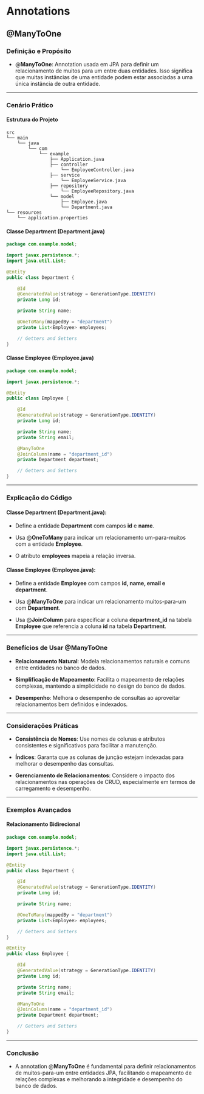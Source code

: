 
# Annotations

## @ManyToOne

### Definição e Propósito

- @**ManyToOne**: Annotation usada em JPA para definir um relacionamento de muitos para um entre duas entidades. Isso significa que muitas instâncias de uma entidade podem estar associadas a uma única instância de outra entidade.


---

### Cenário Prático

#### Estrutura do Projeto

```
src
└── main
    └── java
        └── com
            └── example
                ├── Application.java
                ├── controller
                    └── EmployeeController.java
                ├── service
                    └── EmployeeService.java
                ├── repository
                    └── EmployeeRepository.java
                └── model
                    ├── Employee.java
                    └── Department.java
└── resources
    └── application.properties
```


#### Classe Department (Department.java)

```java
package com.example.model;

import javax.persistence.*;
import java.util.List;

@Entity
public class Department {

    @Id
    @GeneratedValue(strategy = GenerationType.IDENTITY)
    private Long id;

    private String name;

    @OneToMany(mappedBy = "department")
    private List<Employee> employees;

    // Getters and Setters
}
```


#### Classe Employee (Employee.java)

```java
package com.example.model;

import javax.persistence.*;

@Entity
public class Employee {

    @Id
    @GeneratedValue(strategy = GenerationType.IDENTITY)
    private Long id;

    private String name;
    private String email;

    @ManyToOne
    @JoinColumn(name = "department_id")
    private Department department;

    // Getters and Setters
}
```

---


### Explicação do Código

#### Classe Department (Department.java):

- Define a entidade **Department** com campos **id** e **name**.


- Usa @**OneToMany** para indicar um relacionamento um-para-muitos com a entidade **Employee**.


- O atributo **employees** mapeia a relação inversa.


#### Classe Employee (Employee.java):

- Define a entidade **Employee** com campos **id, name, email e department**.


- Usa @**ManyToOne** para indicar um relacionamento muitos-para-um com **Department**.


- Usa @**JoinColumn** para especificar a coluna **department_id** na tabela **Employee** que referencia a coluna **id** na tabela **Department**.


---

### Benefícios de Usar @ManyToOne

- **Relacionamento Natural**: Modela relacionamentos naturais e comuns entre entidades no banco de dados.


- **Simplificação de Mapeamento**: Facilita o mapeamento de relações complexas, mantendo a simplicidade no design do banco de dados.


- **Desempenho**: Melhora o desempenho de consultas ao aproveitar relacionamentos bem definidos e indexados.


---


### Considerações Práticas

- **Consistência de Nomes**: Use nomes de colunas e atributos consistentes e significativos para facilitar a manutenção.


- **Índices**: Garanta que as colunas de junção estejam indexadas para melhorar o desempenho das consultas.


- **Gerenciamento de Relacionamentos**: Considere o impacto dos relacionamentos nas operações de CRUD, especialmente em termos de carregamento e desempenho.


---


### Exemplos Avançados

#### Relacionamento Bidirecional

```java
package com.example.model;

import javax.persistence.*;
import java.util.List;

@Entity
public class Department {

    @Id
    @GeneratedValue(strategy = GenerationType.IDENTITY)
    private Long id;

    private String name;

    @OneToMany(mappedBy = "department")
    private List<Employee> employees;

    // Getters and Setters
}

@Entity
public class Employee {

    @Id
    @GeneratedValue(strategy = GenerationType.IDENTITY)
    private Long id;

    private String name;
    private String email;

    @ManyToOne
    @JoinColumn(name = "department_id")
    private Department department;

    // Getters and Setters
}
```


---


### Conclusão

- A annotation @**ManyToOne** é fundamental para definir relacionamentos de muitos-para-um entre entidades JPA, facilitando o mapeamento de relações complexas e melhorando a integridade e desempenho do banco de dados.


